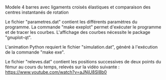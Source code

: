 Modele 4 barres avec ligaments croisés élastiques et comparaison des centres instantanés de rotation

Le fichier "parametres.dat" contient les différents paramètres du programme.
La commande "make exeplot" permet d'exécuter le programme et de tracer les courbes. L'affichage des courbes nécessite le package "gnuplot-qt".

L'animation Python requiert le fichier "simulation.dat", généré à l'exécution de la commande "make exe".

Le fichier "releves.dat" contient les positions successives de deux points du fémur au cours du temps, relevés sur la vidéo suivante : https://www.youtube.com/watch?v=aJNjU8SI8b0
